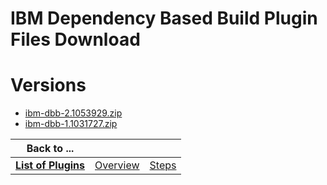 
IBM Dependency Based Build Plugin Files Download
================================================

# Versions

- [ibm-dbb-2.1053929.zip](https://raw.githubusercontent.com/osmsnbey/todelete2/main/files/UCB/ibm-dbb/ibm-dbb-2.1053929.zip)
- [ibm-dbb-1.1031727.zip](https://raw.githubusercontent.com/osmsnbey/todelete2/main/files/UCB/ibm-dbb/ibm-dbb-1.1031727.zip)

|Back to ...|||
| :---: | :---: | :---: |
|[**List of Plugins**](../../index.md)|[Overview](./overview.md)|[Steps](./steps.md)|
